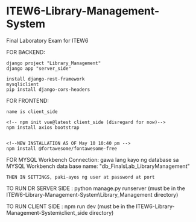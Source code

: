 # ITEW6-Library-Management-System
Final Laboratory Exam for ITEW6

FOR BACKEND:

    django project "Library_Management"
    django app "server_side"

    install django-rest-framework
    mysqliclient 
    pip install django-cors-headers

FOR FRONTEND:

    name is client_side

    <!-- npm init vue@latest client_side (disregard for now)--> 
    npm install axios bootstrap

    
    <!--NEW INSTALLATION AS OF May 10 10:40 pm -->
    npm install @fortawesome/fontawesome-free

FOR MYSQL Workbench Connection:
    gawa lang kayo ng database sa MYSQL Workbench
    data base name: "db_FinalsLab_LibraryManagement"
    
    THEN IN SETTINGS, paki-ayos ng user at password at port



TO RUN DR SERVER SIDE : python manage.py runserver (must be in the ITEW6-Library-Management-System\Library_Management directory)

TO RUN CLIENT SIDE : npm run dev (must be in the ITEW6-Library-Management-System\client_side directory)
